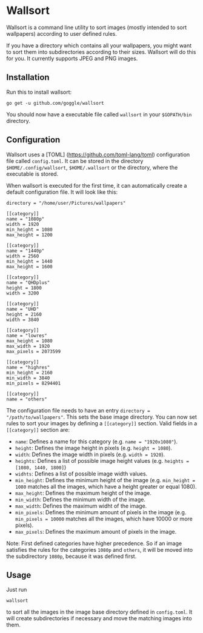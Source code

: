 # Wallsort

Wallsort is a command line utility to sort images (mostly intended to sort wallpapers)
according to user defined rules.

If you have a directory which contains all your wallpapers, you might want to
sort them into subdirectories according to their sizes. Wallsort will do this
for you. It currently supports JPEG and PNG images.


## Installation

Run this to install wallsort:
```
go get -u github.com/goggle/wallsort
```
You should now have a executable file called `wallsort` in your `$GOPATH/bin` directory.


## Configuration

Wallsort uses a [TOML] (https://github.com/toml-lang/toml) configuration file called
`config.toml`. It can be stored in the directory `$HOME/.config/wallsort`,
`$HOME/.wallsort` or the directory, where the executable is stored.

When wallsort is executed for the first time, it can automatically create a
default configuration file. It will look like this:
```
directory = "/home/user/Pictures/wallpapers"

[[category]]
name = "1080p"
width = 1920
min_height = 1080
max_height = 1200

[[category]]
name = "1440p"
width = 2560
min_height = 1440
max_height = 1600

[[category]]
name = "QHDplus"
height = 1800
width = 3200

[[category]]
name = "UHD"
height = 2160
width = 3840

[[category]]
name = "lowres"
max_height = 1080
max_width = 1920
max_pixels = 2073599

[[category]]
name = "highres"
min_height = 2160
min_width = 3840
min_pixels = 8294401

[[category]]
name = "others"
```
The configuration file needs to have an entry ```directory = "/path/to/wallpapers"```.
This sets the base image directory.
You can now set rules to sort your images by defining a ```[[category]]``` section.
Valid fields in a ```[[category]]``` section are:
* ```name```: Defines a name for this category (e.g. ```name = "1920x1080"```).
* ```height```: Defines the image height in pixels (e.g. ```height = 1080```).
* ```width```: Defines the image width in pixels (e.g. ```width = 1920```).
* ```heights```: Defines a list of possible image height values (e.g. ```heights = [1080, 1440, 1800]```)
* ```widhts```: Defines a list of possible image width values.
* ```min_height```: Defines the minimum height of the image (e.g. ```min_height = 1080``` matches all the images, which have a height greater or equal 1080).
* ```max_height```: Defines the maximum height of the image.
* ```min_width```: Defines the minimum width of the image.
* ```max_width```: Defines the maximum widht of the image.
* ```min_pixels```: Defines the minimum amount of pixels in the image (e.g. ```min_pixels = 10000``` matches all the images, which have 10000 or more pixels).
* ```max_pixels```: Defines the maximum amount of pixels in the image.

Note: First defined categories have higher precedence. So if an image satisfies the rules
for the categories ```1080p``` and ```others```, it will be moved into the subdirectory
```1080p```, because it was defined first.


## Usage

Just run
```
wallsort
```
to sort all the images in the image base directory defined in ```config.toml```.
It will create subdirectories if necessary and move the matching images into them.

